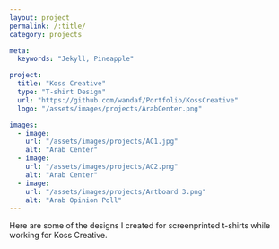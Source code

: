 ```yaml
---
layout: project
permalink: /:title/
category: projects

meta:
  keywords: "Jekyll, Pineapple"

project:
  title: "Koss Creative"
  type: "T-shirt Design"
  url: "https://github.com/wandaf/Portfolio/KossCreative"
  logo: "/assets/images/projects/ArabCenter.png"

images:
  - image:
    url: "/assets/images/projects/AC1.jpg"
    alt: "Arab Center"
  - image:
    url: "/assets/images/projects/AC2.png"
    alt: "Arab Center"
  - image:
    url: "/assets/images/projects/Artboard 3.png"
    alt: "Arab Opinion Poll"
---
```

<p>Here are some of the designs I created for screenprinted t-shirts while working for Koss Creative.</p>
